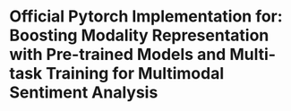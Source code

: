 # Official Pytorch Implementation for: Boosting Modality Representation with Pre-trained Models and Multi-task Training for Multimodal Sentiment Analysis
